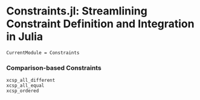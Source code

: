# Constraints.jl: Streamlining Constraint Definition and Integration in Julia

```@meta
CurrentModule = Constraints
```

### Comparison-based Constraints

```@docs; canonical=false
xcsp_all_different
xcsp_all_equal
xcsp_ordered
```
